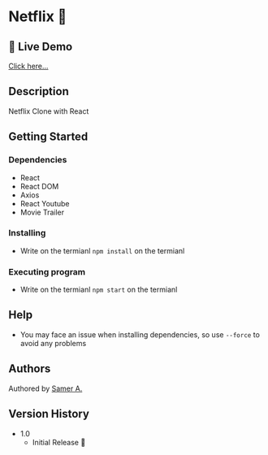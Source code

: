 # Netflix 🚀

## 🔴 Live Demo

[Click here...](https://samer-netflix.firebaseapp.com/)

## Description

Netflix Clone with React

## Getting Started

### Dependencies

- React
- React DOM
- Axios
- React Youtube
- Movie Trailer

### Installing

- Write on the termianl `npm install` on the termianl

### Executing program

- Write on the termianl `npm start` on the termianl

## Help

- You may face an issue when installing dependencies, so use `--force` to avoid any problems

## Authors

Authored by [Samer A.](https://cleversamer.web.app/)

## Version History

- 1.0
  - Initial Release 🚀
